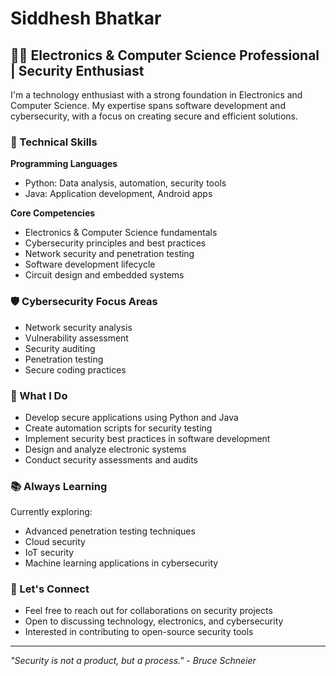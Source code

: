 # Siddhesh Bhatkar

## 👨‍💻 Electronics & Computer Science Professional | Security Enthusiast

I'm a technology enthusiast with a strong foundation in Electronics and Computer Science. My expertise spans software development and cybersecurity, with a focus on creating secure and efficient solutions.

### 🔧 Technical Skills

**Programming Languages**
- Python: Data analysis, automation, security tools
- Java: Application development, Android apps

**Core Competencies**
- Electronics & Computer Science fundamentals
- Cybersecurity principles and best practices
- Network security and penetration testing
- Software development lifecycle
- Circuit design and embedded systems

### 🛡️ Cybersecurity Focus Areas
- Network security analysis
- Vulnerability assessment
- Security auditing
- Penetration testing
- Secure coding practices

### 💼 What I Do
- Develop secure applications using Python and Java
- Create automation scripts for security testing
- Implement security best practices in software development
- Design and analyze electronic systems
- Conduct security assessments and audits

### 📚 Always Learning
Currently exploring:
- Advanced penetration testing techniques
- Cloud security
- IoT security
- Machine learning applications in cybersecurity

### 🤝 Let's Connect
- Feel free to reach out for collaborations on security projects
- Open to discussing technology, electronics, and cybersecurity
- Interested in contributing to open-source security tools


---
*"Security is not a product, but a process." - Bruce Schneier*
